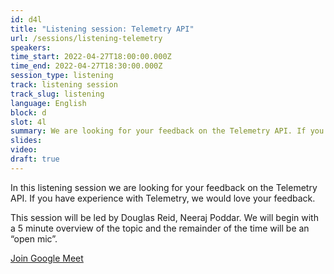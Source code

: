 ```yaml
---
id: d4l
title: "Listening session: Telemetry API"
url: /sessions/listening-telemetry
speakers:
time_start: 2022-04-27T18:00:00.000Z
time_end: 2022-04-27T18:30:00.000Z
session_type: listening
track: listening session
track_slug: listening
language: English
block: d
slot: 4l
summary: We are looking for your feedback on the Telemetry API. If you have experience with Telemetry, we would to know your thoughts on what we are doing. 
slides:
video:
draft: true
---
```


In this listening session we are looking for your feedback on the Telemetry API. If you have experience with Telemetry, we would love your feedback. 

This session will be led by Douglas Reid, Neeraj Poddar. We will begin with a 5 minute overview of the topic and the remainder of the time will be an “open mic”.

<a class="theme-btn btn-style-one text-white px-3 mb-2" target="_blank" href="https://meet.google.com/ncg-kawc-nqe">Join Google Meet</a>
